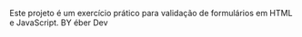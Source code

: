 Este projeto é um exercício prático para validação de formulários em HTML e JavaScript. BY éber Dev
